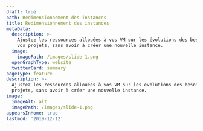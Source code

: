 ```yaml
---
draft: true
path: Redimensionnement des instances
title: Redimensionnement des instances
metaData:
  description: >-
    Ajustez les ressources allouées à vos VM sur les évolutions des besoins de
    vos projets, sans avoir à créer une nouvelle instance.
  image:
    imagePath: /images/slide-1.png
  openGraphType: website
  twitterCard: summary
pageType: feature
description: >-
  Ajustez les ressources allouées à vos VM sur les évolutions des besoins de vos
  projets, sans avoir à créer une nouvelle instance.
image:
  imageAlt: alt
  imagePath: /images/slide-1.png
appearsInHome: true
lastmod: '2019-12-12'
---
```


